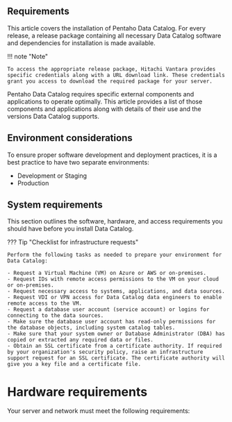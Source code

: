 ## Requirements

This article covers the installation of Pentaho Data Catalog. For every release, a release package containing all necessary Data Catalog software and dependencies for installation is made available.

!!! note "Note"

    To access the appropriate release package, Hitachi Vantara provides specific credentials along with a URL download link. These credentials grant you access to download the required package for your server.

Pentaho Data Catalog requires specific external components and applications to operate optimally. This article provides a list of those components and applications along with details of their use and the versions Data Catalog supports.

## Environment considerations
To ensure proper software development and deployment practices, it is a best practice to have two separate environments:

- Development or Staging
- Production

## System requirements
This section outlines the software, hardware, and access requirements you should have before you install Data Catalog.

??? Tip "Checklist for infrastructure requests"

    Perform the following tasks as needed to prepare your environment for Data Catalog:

    - Request a Virtual Machine (VM) on Azure or AWS or on-premises.
    - Request IDs with remote access permissions to the VM on your cloud or on-premises.
    - Request necessary access to systems, applications, and data sources.
    - Request VDI or VPN access for Data Catalog data engineers to enable remote access to the VM.
    - Request a database user account (service account) or logins for connecting to the data sources.
    - Make sure the database user account has read-only permissions for the database objects, including system catalog tables.
    - Make sure that your system owner or Database Administrator (DBA) has copied or extracted any required data or files.
    - Obtain an SSL certificate from a certificate authority. If required by your organization's security policy, raise an infrastructure support request for an SSL certificate. The certificate authority will give you a key file and a certificate file.

# Hardware requirements

Your server and network must meet the following requirements:
